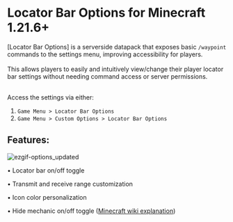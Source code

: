# Locator Bar Options for Minecraft 1.21.6+
[Locator Bar Options] is a serverside datapack that exposes basic `/waypoint` commands to the settings menu, improving accessibility for players.
<br />
<br />
This allows players to easily and intuitively view/change their player locator bar settings without needing command access or server permissions.
<br />
<br />

Access the settings via either: 
1. ```Game Menu > Locator Bar Options```
2. ```Game Menu > Custom Options > Locator Bar Options```

## Features:
![ezgif-options_updated](https://github.com/user-attachments/assets/770b6049-f833-444f-bc9f-1c7ec65f6c72)

• Locator bar on/off toggle
<br />

• Transmit and receive range customization
<br />

• Icon color personalization
<br />

• Hide mechanic on/off toggle ([Minecraft wiki explanation](https://minecraft.wiki/w/Locator_Bar#:~:text=Players%20can%20prevent%20their%20positions%20from%20being%20shown%20in%20the%20locator%20bar%3B%20they%20can%20sneak%2C%20wear%20a%20mob%20head%20or%20carved%20pumpkin%2C%20or%20be%20under%20the%20Invisibility%20effect))
<br />
<br />



